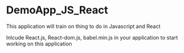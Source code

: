 # DemoApp_JS_React

This application will train on thing to do in Javascript and React 

Inlcude React.js, React-dom.js, babel.min.js in your application to start working on this application
